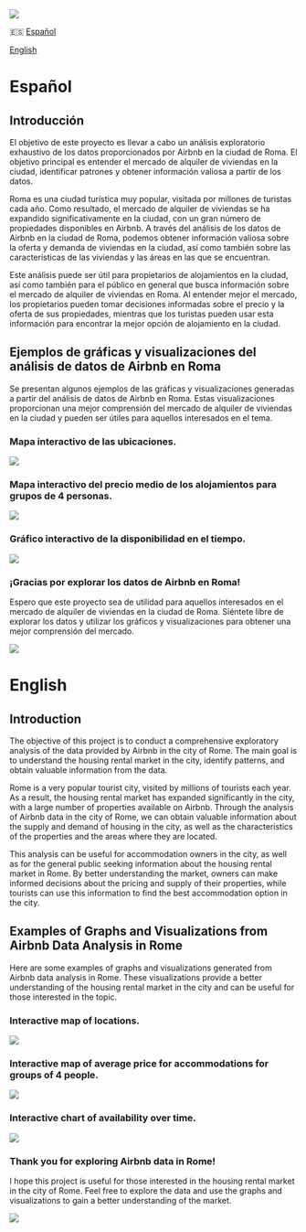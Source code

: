 <img src="image/front_page.PNG" style="display: block; margin: auto;">

🇪🇸
[Español](#Español)

[English](#English)

# Español 

## Introducción

El objetivo de este proyecto es llevar a cabo un análisis exploratorio exhaustivo de los datos proporcionados por Airbnb en la ciudad de Roma. El objetivo principal es entender el mercado de alquiler de viviendas en la ciudad, identificar patrones y obtener información valiosa a partir de los datos.

Roma es una ciudad turística muy popular, visitada por millones de turistas cada año. Como resultado, el mercado de alquiler de viviendas se ha expandido significativamente en la ciudad, con un gran número de propiedades disponibles en Airbnb. A través del análisis de los datos de Airbnb en la ciudad de Roma, podemos obtener información valiosa sobre la oferta y demanda de viviendas en la ciudad, así como también sobre las características de las viviendas y las áreas en las que se encuentran.

Este análisis puede ser útil para propietarios de alojamientos en la ciudad, así como también para el público en general que busca información sobre el mercado de alquiler de viviendas en Roma. Al entender mejor el mercado, los propietarios pueden tomar decisiones informadas sobre el precio y la oferta de sus propiedades, mientras que los turistas pueden usar esta información para encontrar la mejor opción de alojamiento en la ciudad.

## Ejemplos de gráficas y visualizaciones del análisis de datos de Airbnb en Roma

Se presentan algunos ejemplos de las gráficas y visualizaciones generadas a partir del análisis de datos de Airbnb en Roma. Estas visualizaciones proporcionan una mejor comprensión del mercado de alquiler de viviendas en la ciudad y pueden ser útiles para aquellos interesados en el tema.

### Mapa interactivo de las ubicaciones.

<img src="image/map_rome1.PNG" style="display: block; margin: auto;">

### Mapa interactivo del precio medio de los alojamientos para grupos de 4 personas.

<img src="image/map_rome3.PNG" style="display: block; margin: auto;">

### Gráfico interactivo de la disponibilidad en el tiempo.

<img src="image/available_date.PNG" style="display: block; margin: auto;">

### ¡Gracias por explorar los datos de Airbnb en Roma!

Espero que este proyecto sea de utilidad para aquellos interesados en el mercado de alquiler de viviendas en la ciudad de Roma. Siéntete libre de explorar los datos y utilizar los gráficos y visualizaciones para obtener una mejor comprensión del mercado.

<img src="image/worldcloud_rome.PNG" style="display: block; margin: auto;">

# English

## Introduction

The objective of this project is to conduct a comprehensive exploratory analysis of the data provided by Airbnb in the city of Rome. The main goal is to understand the housing rental market in the city, identify patterns, and obtain valuable information from the data.

Rome is a very popular tourist city, visited by millions of tourists each year. As a result, the housing rental market has expanded significantly in the city, with a large number of properties available on Airbnb. Through the analysis of Airbnb data in the city of Rome, we can obtain valuable information about the supply and demand of housing in the city, as well as the characteristics of the properties and the areas where they are located.

This analysis can be useful for accommodation owners in the city, as well as for the general public seeking information about the housing rental market in Rome. By better understanding the market, owners can make informed decisions about the pricing and supply of their properties, while tourists can use this information to find the best accommodation option in the city.

## Examples of Graphs and Visualizations from Airbnb Data Analysis in Rome

Here are some examples of graphs and visualizations generated from Airbnb data analysis in Rome. These visualizations provide a better understanding of the housing rental market in the city and can be useful for those interested in the topic.

### Interactive map of locations.

<img src="image/map_rome1.PNG" style="display: block; margin: auto;">

### Interactive map of average price for accommodations for groups of 4 people.

<img src="image/map_rome3.PNG" style="display: block; margin: auto;">

### Interactive chart of availability over time.

<img src="image/available_date.PNG" style="display: block; margin: auto;">

### Thank you for exploring Airbnb data in Rome!

I hope this project is useful for those interested in the housing rental market in the city of Rome. Feel free to explore the data and use the graphs and visualizations to gain a better understanding of the market.

<img src="image/worldcloud_rome.PNG" style="display: block; margin: auto;">
